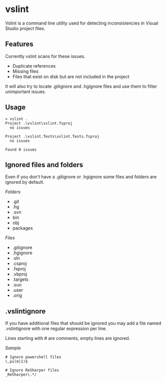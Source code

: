 vslint
======
Vslint is a command line utility used for detecting inconsistencies in
Visual Studio project files.

Features
--------

Currently vslint scans for these issues.

* Duplicate references
* Missing files
* Files that exist on disk but are not included in the project

It will also try to locate .gitignore and .hgignore files and use them
to filter unimportant issues.

Usage
-----

	> vslint .
	Project .\vslint\vslint.fsproj
	  no issues

	Project .\vslint.Tests\vslint.Tests.fsproj
	  no issues

	Found 0 issues

Ignored files and folders
-------------------------
Even if you don't have a .gitignore or .hgignore some files and folders
are ignored by default.

*Folders*

* .git
* .hg
* .svn
* bin
* obj
* packages

*Files*

* .gitignore
* .hgignore
* .sln
* .csproj
* .fsproj
* .vbproj
* .targets
* .suo
* .user
* .orig

.vslintignore
-------------
If you have additional files that should be ignored you may add a
file named .vslintignore with one regular expression per line.

Lines starting with # are comments, empty lines are ignored.

*Sample*

	# Ignore powershell files
	\.ps(m|1)$

	# Ignore ReSharper files
	_ReSharper\.*/
